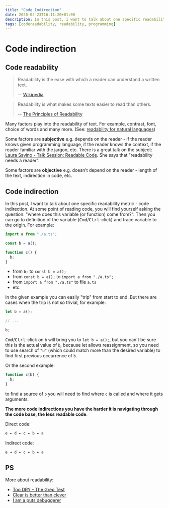 ```yaml
---
title: "Code Indirection"
date: 2020-02-23T16:11:20+01:00
description: In this post, I want to talk about one specific readability metric - code indirection
tags: [codereadability, readability, programming]
---
```


# Code indirection

## Code readability

> Readability is the ease with which a reader can understand a written text.
>
> -- [Wikipedia](https://en.wikipedia.org/wiki/Readability)

<!--more-->

> Readability is what makes some texts easier to read than others.
>
> -- [The Principles of Readability](https://files.eric.ed.gov/fulltext/ED490073.pdf)

Many factors play into the readability of text. For example, contrast, font, choice of words and many more. (See: [readability for natural languages](https://www.bdadyslexia.org.uk/advice/employers/creating-a-dyslexia-friendly-workplace/dyslexia-friendly-style-guide))

Some factors are **subjective** e.g. depends on the reader - if the reader knows given programming language, if the reader knows the context, if the reader familiar with the jargon, etc. There is a great talk on the subject: [Laura Savino - Talk Session: Readable Code](https://www.youtube.com/watch?v=IbOp_e9yh0k). She says that "readability needs a reader".

Some factors are **objective** e.g. doesn't depend on the reader - length of the text, indirection in code, etc.

## Code indirection

In this post, I want to talk about one specific readability metric - code indirection. At some point of reading code, you will find yourself asking the question: "where does this variable (or function) come from?". Then you can go to definition of the variable (<kbd>Cmd</kbd>/<kbd>Ctrl</kbd>-click) and trace variable to the origin. For example:

```ts
import a from "./a.ts";

const b = a();

function c() {
  b;
}
```

- from `b;` to `const b = a();`
- from `const b = a();` to `import a from "./a.ts";`
- from `import a from "./a.ts"` to file `a.ts`
- etc.

In the given example you can easily "trip" from start to end. But there are cases when the trip is not so trivial, for example:

```ts
let b = a();

// ...

b;
```

<kbd>Cmd</kbd>/<kbd>Ctrl</kbd>-click on `b` will bring you to `let b = a();`, but you can't be sure this is the actual value of `b`, because let allows reassignment, so you need to use search of `"b"` (which could match more than the desired variable) to find first previous occurrence of `b`.

Or the second example:

```ts
function c(b) {
  b;
}
```

to find a source of `b` you will need to find where `c` is called and where it gets arguments.

**The more code indirections you have the harder it is navigating through the code base, the less readable code**.

Direct code:

```txt
e ← d ← c ← b ← a
```

Indirect code:

```txt
e → d ← c ← b ← a
```

## PS

More about readability:

- [Too DRY - The Grep Test](http://jamie-wong.com/2013/07/12/grep-test/)
- [Clear is better than clever](https://dave.cheney.net/paste/clear-is-better-than-clever.pdf)
- [I am a puts debuggerer](https://tenderlovemaking.com/2016/02/05/i-am-a-puts-debuggerer.html)
